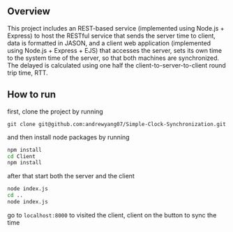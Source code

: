 ## Overview

This project includes an REST-based service (implemented using Node.js + Express) to host the RESTful service that sends the server time to client, data is formatted in JASON, and a client web application (implemented using Node.js + Express + EJS) that accesses the server, sets its own time to the system time of the server, so that both machines are synchronized. The delayed is calculated using one half the client-to-server-to-client round trip time, RTT.

## How to run

first, clone the project by running

```
git clone git@github.com:andrewyang07/Simple-Clock-Synchronization.git
```

and then install node packages by running

```bash
npm install
cd Client
npm install
```

after that start both the server and the client

```bash
node index.js
cd ..
node index.js
```

go to `localhost:8000` to visited the client, client on the button to sync the time
